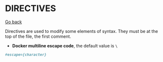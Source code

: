 # DIRECTIVES

[Go back](..#most-used-instructions)

Directives are used to modify some elements of syntax. They must be at the top of the file, the first comment.

* **Docker multiline escape code**, the default value is ``\ ``

```dockerfile
#escape={character}
```